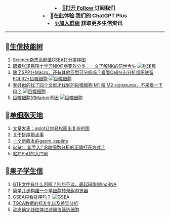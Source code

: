 
<h3 align="center">   
<li> <a href="https://app.follow.is/share/feeds/86231884517090304">🌈打开 Follow </a>订阅我们</li>  

<li> <a href="https://kyplus.092420.xyz/">🌟在此体验</a> 我们的 ChatGPT Plus </li>  

<li> <a href="https://t.me/BioInfoTalk">✨加入群组</a> 获取更多生信资讯</li>  
</h3>

------------------

## 📝[生信技能树](https://github.com/ixxmu/mp_duty/issues?q=label%3A%E7%94%9F%E4%BF%A1%E6%8A%80%E8%83%BD%E6%A0%91+is%3Aclosed)
<!-- 1issueTable -->

1. [Science杂志高颜值GSEA打分排序图](https://github.com/ixxmu/mp_duty/issues/7036) 
2. [跟着张泽民院士学习NK细胞亚群分类：一文了解NK的前世今生](https://github.com/ixxmu/mp_duty/issues/7030) [![张泽民](https://img.shields.io/github/labels/ixxmu/mp_duty/张泽民)](https://github.com/ixxmu/mp_duty/labels/张泽民)
3. [除了SPP1+Macro，还有其他亚型可分析吗？看看Cell杂志分析组织驻留FOLR2+巨噬细胞](https://github.com/ixxmu/mp_duty/issues/7029) [![巨噬细胞](https://img.shields.io/github/labels/ixxmu/mp_duty/巨噬细胞)](https://github.com/ixxmu/mp_duty/labels/巨噬细胞)
4. [套娃似的找了四个文献才找到的巨噬细胞 M1 和 M2 signatures，不来看一下吗？](https://github.com/ixxmu/mp_duty/issues/7028) [![巨噬细胞](https://img.shields.io/github/labels/ixxmu/mp_duty/巨噬细胞)](https://github.com/ixxmu/mp_duty/labels/巨噬细胞)
5. [巨噬细胞的Marker基因](https://github.com/ixxmu/mp_duty/issues/7027) [![巨噬细胞](https://img.shields.io/github/labels/ixxmu/mp_duty/巨噬细胞)](https://github.com/ixxmu/mp_duty/labels/巨噬细胞)
<!-- 1issueTable -->
## 📝[单细胞天地](https://github.com/ixxmu/mp_duty/issues?q=label%3A%E5%8D%95%E7%BB%86%E8%83%9E%E5%A4%A9%E5%9C%B0+is%3Aclosed)
<!-- 2issueTable -->

1. [文章发表：aplot让你轻松画出复杂的图](https://github.com/ixxmu/mp_duty/issues/6973) 
2. [关于排序那点事](https://github.com/ixxmu/mp_duty/issues/6920) 
3. [一个新版本的geom_xspline](https://github.com/ixxmu/mp_duty/issues/6858) 
4. [sclet：新手入门R单细胞分析的正确打开方式？](https://github.com/ixxmu/mp_duty/issues/6588) 
5. [站在PhD的大门前](https://github.com/ixxmu/mp_duty/issues/6578) 
<!-- 2issueTable -->

## 📝[果子学生信](https://github.com/ixxmu/mp_duty/issues?q=label%3A%E6%9E%9C%E5%AD%90%E5%AD%A6%E7%94%9F%E4%BF%A1+is%3Aclosed)
<!-- 3issueTable -->

1. [GTF文件有什么用啊？别的不谈，最起码能提lncRNA](https://github.com/ixxmu/mp_duty/issues/6080) 
2. [简单几步构建一个单细胞转录组浏览器](https://github.com/ixxmu/mp_duty/issues/5103) 
3. [GSEA只看排序吗？](https://github.com/ixxmu/mp_duty/issues/4920) [![GSEA](https://img.shields.io/github/labels/ixxmu/mp_duty/GSEA)](https://github.com/ixxmu/mp_duty/labels/GSEA)
4. [TGCA数据的标准化以及差异分析](https://github.com/ixxmu/mp_duty/issues/4829) 
5. [动态确定线粒体过滤阈值筛选细胞](https://github.com/ixxmu/mp_duty/issues/4754) 
<!-- 3issueTable -->
